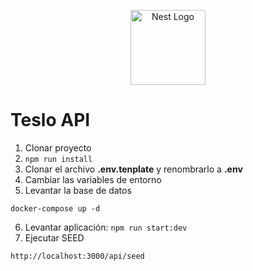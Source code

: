 <p align="center">
  <a href="http://nestjs.com/" target="blank"><img src="https://nestjs.com/img/logo-small.svg" width="120" alt="Nest Logo" /></a>
</p>

# Teslo API

1. Clonar proyecto
2. `npm run install`
3. Clonar el archivo **.env.tenplate** y renombrarlo a **.env**
4. Cambiar las variables de entorno
5. Levantar la base de datos

```
docker-compose up -d
```

6. Levantar aplicación: `npm run start:dev`
7. Ejecutar SEED

```
http://localhost:3000/api/seed
```
